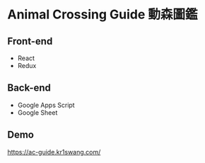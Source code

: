 # Animal Crossing Guide 動森圖鑑
 
## Front-end
 * React 
 * Redux

## Back-end
 * Google Apps Script
 * Google Sheet

## Demo
https://ac-guide.kr1swang.com/

